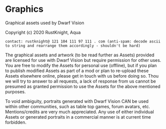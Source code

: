 # Graphics
Graphical assets used by Dwarf Vision

Copyright (c) 2020 RustKnight, Aqua
	
	contact: rustknight@ 121 104 111 97 111 . com (anti-spam: decode ascii to string and rearrange them accordingly - shouldn't be hard)


The graphical assets and artwork (to be read further as Assets) provided are licensed for use with Dwarf Vision but require permission for other uses. 
You are free to modify the Assets for personal use (offline), but if you plan to publish modified Assets as part of a mod or plan to re-upload these Assets elsewhere   online, please get in touch with us before doing so. 
Thou we will try to answer to all requests, a lack of response from us cannot be presumed as granted permission to use the Assets for the above mentioned purposes.

To void ambiguity, portraits generated with Dwarf Vision CAN be used within other communities, such as table top games, forum avatars, etc. 
Mentions/credits are very much appreciated.
Any use of either individual Assets or generated portraits in a commercial manner is at current time forbidden. 

